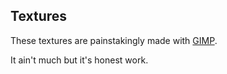 ## Textures

These textures are painstakingly made with [GIMP](https://www.gimp.org/).

It ain't much but it's honest work.
